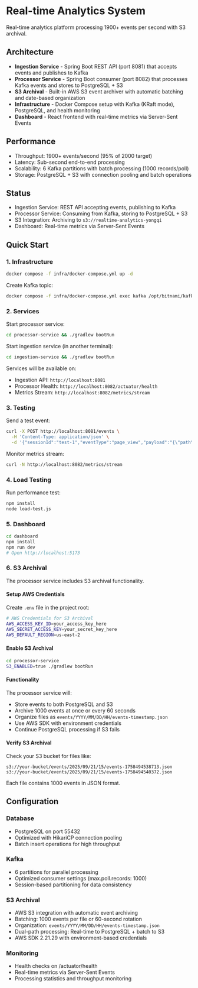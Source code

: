 # Real-time Analytics System

Real-time analytics platform processing 1900+ events per second with S3 archival.

## Architecture

- **Ingestion Service** - Spring Boot REST API (port 8081) that accepts events and publishes to Kafka
- **Processor Service** - Spring Boot consumer (port 8082) that processes Kafka events and stores to PostgreSQL + S3
- **S3 Archival** - Built-in AWS S3 event archiver with automatic batching and date-based organization
- **Infrastructure** - Docker Compose setup with Kafka (KRaft mode), PostgreSQL, and health monitoring
- **Dashboard** - React frontend with real-time metrics via Server-Sent Events

## Performance

- Throughput: 1900+ events/second (95% of 2000 target)
- Latency: Sub-second end-to-end processing
- Scalability: 6 Kafka partitions with batch processing (1000 records/poll)
- Storage: PostgreSQL + S3 with connection pooling and batch operations

## Status

- Ingestion Service: REST API accepting events, publishing to Kafka
- Processor Service: Consuming from Kafka, storing to PostgreSQL + S3
- S3 Integration: Archiving to `s3://realtime-analytics-yongqi`
- Dashboard: Real-time metrics via Server-Sent Events

## Quick Start

### 1. Infrastructure

```bash
docker compose -f infra/docker-compose.yml up -d
```

Create Kafka topic:
```bash
docker compose -f infra/docker-compose.yml exec kafka /opt/bitnami/kafka/bin/kafka-topics.sh --bootstrap-server localhost:9092 --create --topic events --partitions 6 --replication-factor 1
```

### 2. Services

Start processor service:
```bash
cd processor-service && ./gradlew bootRun
```

Start ingestion service (in another terminal):
```bash
cd ingestion-service && ./gradlew bootRun
```

Services will be available on:
- Ingestion API: `http://localhost:8081`
- Processor Health: `http://localhost:8082/actuator/health`
- Metrics Stream: `http://localhost:8082/metrics/stream`

### 3. Testing

Send a test event:
```bash
curl -X POST http://localhost:8081/events \
  -H 'Content-Type: application/json' \
  -d '{"sessionId":"test-1","eventType":"page_view","payload":"{\"path\":\"/home\"}"}'
```

Monitor metrics stream:
```bash
curl -N http://localhost:8082/metrics/stream
```

### 4. Load Testing

Run performance test:
```bash
npm install
node load-test.js
```

### 5. Dashboard

```bash
cd dashboard
npm install
npm run dev
# Open http://localhost:5173
```

### 6. S3 Archival

The processor service includes S3 archival functionality.

#### Setup AWS Credentials

Create `.env` file in the project root:
```bash
# AWS Credentials for S3 Archival
AWS_ACCESS_KEY_ID=your_access_key_here
AWS_SECRET_ACCESS_KEY=your_secret_key_here
AWS_DEFAULT_REGION=us-east-2
```

#### Enable S3 Archival

```bash
cd processor-service
S3_ENABLED=true ./gradlew bootRun
```

#### Functionality

The processor service will:
- Store events to both PostgreSQL and S3
- Archive 1000 events at once or every 60 seconds  
- Organize files as `events/YYYY/MM/DD/HH/events-timestamp.json`
- Use AWS SDK with environment credentials
- Continue PostgreSQL processing if S3 fails

#### Verify S3 Archival

Check your S3 bucket for files like:
```
s3://your-bucket/events/2025/09/21/15/events-1758494538713.json
s3://your-bucket/events/2025/09/21/15/events-1758494540372.json
```

Each file contains 1000 events in JSON format.

## Configuration

### Database
- PostgreSQL on port 55432
- Optimized with HikariCP connection pooling
- Batch insert operations for high throughput

### Kafka
- 6 partitions for parallel processing
- Optimized consumer settings (max.poll.records: 1000)
- Session-based partitioning for data consistency

### S3 Archival
- AWS S3 integration with automatic event archiving
- Batching: 1000 events per file or 60-second rotation
- Organization: `events/YYYY/MM/DD/HH/events-timestamp.json`
- Dual-path processing: Real-time to PostgreSQL + batch to S3
- AWS SDK 2.21.29 with environment-based credentials

### Monitoring
- Health checks on /actuator/health
- Real-time metrics via Server-Sent Events
- Processing statistics and throughput monitoring
